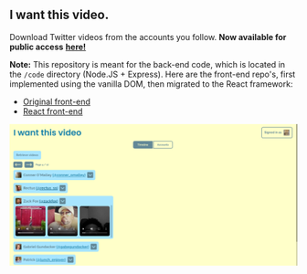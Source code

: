 ## I want this video.

Download Twitter videos from the accounts you follow. **Now available for public access** [**here!**](https://master.d3hzc83ckxw5ab.amplifyapp.com/)

**Note:** This repository is meant for the back-end code, which is located in the `/code` directory (Node.JS + Express). Here are the front-end repo's, first implemented using the vanilla DOM, then migrated to the React framework:  
- [Original front-end](https://github.com/chandrap2/video-frontend)  
- [React front-end](https://github.com/chandrap2/react-video-frontend)

![Screenshot of webapp](https://raw.githubusercontent.com/chandrap2/Iwantthisvideo/master/preview.png)
